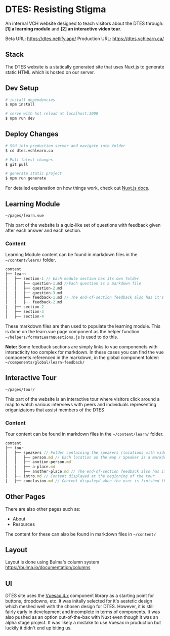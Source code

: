 # DTES: Resisting Stigma

An internal VCH website designed to teach visitors about the DTES through: 
**[1] a learning module** and 
**[2] an interactive video tour**.

Beta URL: https://dtes.netlify.app/
Production URL: https://dtes.vchlearn.ca/

## Stack
The DTES website is a statically generated site that uses Nuxt.js to generate static HTML which is hosted on our server.  


## Dev Setup

```bash
# install dependencies
$ npm install

# serve with hot reload at localhost:3000
$ npm run dev

```

## Deploy Changes

```bash
# SSH into production server and navigate into folder
$ cd dtes.vchlearn.ca

# Pull latest changes
$ git pull

# generate static project
$ npm run generate

```

For detailed explanation on how things work, check out [Nuxt.js docs](https://nuxtjs.org).

## Learning Module
`~/pages/learn.vue`

This part of the website is a quiz-like set of questions with feedback given after each answer and each section.

### Content
Learning Module content can be found in markdown files in the `~/content/learn/` folder.
```js
content
├── learn
│   ├── section-1 // Each module section has its own folder
│   │   ├── question-1.md //Each question is a markdown file
│   │   ├── question-2.md
│   │   ├── question-3.md
│   │   ├── feedback-1.md // The end-of-section feedback also has it's own file
│   │   ├── feedback-2.md
│   ├── section-2
│   ├── section-3
│   ├── section-4
```

These markdown files are then used to populate the learning module.  This is done on the learn.vue page component as the helper function `~/helpers/formatLearnQuestions.js` is used to do this.

**Note:** Some feedback sections are simply links to vue componenets with interacticity too complex for markdown.  In these cases you can find the vue components referenced in the markdown, in the global component folder: `~/components/global/learn-feedback/`

## Interactive Tour
`~/pages/tour/`

This part of the website is an interactive tour where visitors click around a map to watch various interviews with peers and individuals representing origaniziatons that assist members of the DTES

### Content
Tour content can be found in markdown files in the `~/content/learn/` folder.
```js
content
├── tour
│   ├── speakers // Folder containing the speakers (locations with videos)
│   │   ├── person.md // Each location on the map / Speaker is a markdown file
│   │   ├── anotion-person.md
│   │   ├── a-place.md
│   │   ├── another-place.md // The end-of-section feedback also has it's own file
│   ├── intro.md // Content displayed at the beginning of the tour
│   ├── conclusion.md // Content dispaleyd when the user is finished the tour
```

## Other Pages

There are also other pages such as:
- About
- Resources

The content for these can also be found in markdown files in `~/content/`

## Layout
Layout is done using Bulma's column system
https://bulma.io/documentation/columns

## UI
DTES site uses the [Vuesax 4.x](https://vuesax.com/) component library as a starting point for buttons, dropdowns, etc.  It was initally selected for it's aestetic design which meshed well with the chosen design for DTES.  However, it is still fairly early in development and incomplete in terms of components.  It was also pushed as an option out-of-the-bax with Nuxt even though it was an alpha stage project.  It was likely a mistake to use Vuesax in production but luckily it didn't end up biting us.